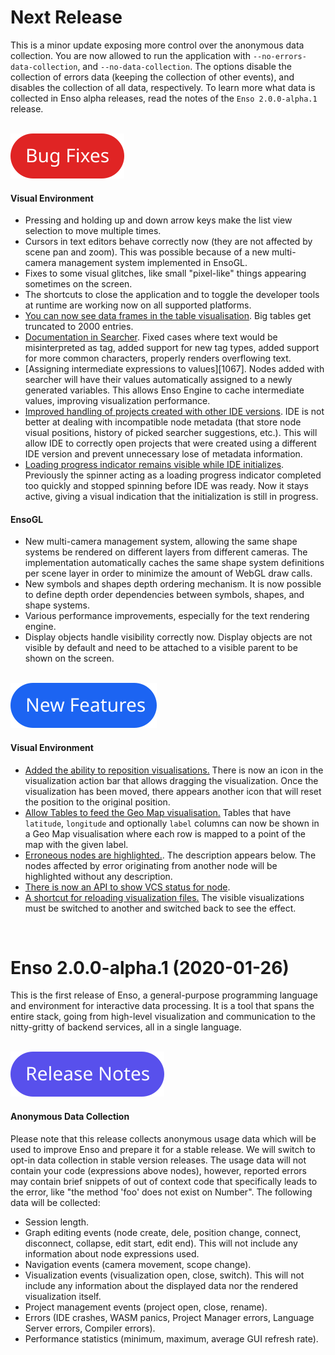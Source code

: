 # Next Release
This is a minor update exposing more control over the anonymous data collection. You are now allowed 
to run the application with `--no-errors-data-collection`, and `--no-data-collection`. The options 
disable the collection of errors data (keeping the collection of other events), and disables the 
collection of all data, respectively. To learn more what data is collected in Enso alpha releases, 
read the notes of the `Enso 2.0.0-alpha.1` release.

<br/>![Bug Fixes](/docs/assets/tags/bug_fixes.svg)

#### Visual Environment
- Pressing and holding up and down arrow keys make the list view selection to move multiple times.
- Cursors in text editors behave correctly now (they are not affected by scene pan and zoom). This
  was possible because of a new multi-camera management system implemented in EnsoGL.
- Fixes to some visual glitches, like small "pixel-like" things appearing sometimes on the screen.
- The shortcuts to close the application and to toggle the developer tools at runtime are working
  now on all supported platforms.
- [You can now see data frames in the table visualisation][1181]. Big tables get truncated to 2000 
  entries.
- [Documentation in Searcher][1098]. Fixed cases where text would be misinterpreted as tag, added
  support for new tag types, added support for more common characters, properly renders overflowing
  text.
- [Assigning intermediate expressions to values][1067]. Nodes added with searcher will have their 
  values automatically assigned to a newly generated variables. This allows Enso Engine to cache
  intermediate values, improving visualization performance.
- [Improved handling of projects created with other IDE versions][1214]. IDE is not better at 
  dealing with incompatible node metadata (that store node visual positions, history of picked 
  searcher suggestions, etc.). This will allow IDE to correctly open projects that were created 
  using a different IDE version and prevent unnecessary lose of metadata information.
- [Loading progress indicator remains visible while IDE initializes][1237]. Previously the spinner
  acting as a loading progress indicator completed too quickly and stopped spinning before IDE was
  ready. Now it stays active, giving a visual indication that the initialization is still in 
  progress.
  
#### EnsoGL
- New multi-camera management system, allowing the same shape systems be rendered on different 
  layers from different cameras. The implementation automatically caches the same shape system
  definitions per scene layer in order to minimize the amount of WebGL draw calls.
- New symbols and shapes depth ordering mechanism. It is now possible to define depth order 
  dependencies between symbols, shapes, and shape systems.
- Various performance improvements, especially for the text rendering engine.
- Display objects handle visibility correctly now. Display objects are not visible by default and 
  need to be attached to a visible parent to be shown on the screen.

<br/>![New Features](/docs/assets/tags/new_features.svg)

#### Visual Environment
- [Added the ability to reposition visualisations.][1096] There is now an icon in the visualization 
  action bar that allows dragging the visualization. Once the visualization has been moved, there 
  appears another icon that will reset the position to the original position.
- [Allow Tables to feed the Geo Map visualisation.][1187] Tables that have `latitude`, `longitude`
  and optionally `label` columns can now be shown in a Geo Map visualisation where each row is 
  mapped to a point of the map with the given label.
- [Erroneous nodes are highlighted.][1215]. The description appears below. The nodes 
  affected by error originating from another node will be highlighted without any description.
- [There is now an API to show VCS status for node][1160].
- [A shortcut for reloading visualization files.][1190] The visible visualizations must be switched 
  to another and switched back to see the effect.

[1096]: https://github.com/enso-org/ide/pull/1172
[1098]: https://github.com/enso-org/ide/pull/1098
[1181]: https://github.com/enso-org/ide/pull/1181
[1215]: https://github.com/enso-org/ide/pull/1215          
[1160]: https://github.com/enso-org/ide/pull/1160
[1190]: https://github.com/enso-org/ide/pull/1190
[1187]: https://github.com/enso-org/ide/pull/1187
[1214]: https://github.com/enso-org/ide/pull/1214
[1237]: https://github.com/enso-org/ide/pull/1237
<br/>


# Enso 2.0.0-alpha.1 (2020-01-26)
This is the first release of Enso, a general-purpose programming language and environment for 
interactive data processing. It is a tool that spans the entire stack, going from high-level 
visualization and communication to the nitty-gritty of backend services, all in a single language.

<br/>![Release Notes](/docs/assets/tags/release_notes.svg)

#### Anonymous Data Collection
Please note that this release collects anonymous usage data which will be used to improve Enso and 
prepare it for a stable release. We will switch to opt-in data collection in stable version 
releases. The usage data will not contain your code (expressions above nodes), however, reported 
errors may contain brief snippets of out of context code that specifically leads to the error, like 
"the method 'foo' does not exist on Number". The following data will be collected:
- Session length.
- Graph editing events (node create, dele, position change, connect, disconnect, collapse, edit 
  start, edit end). This will not include any information about node expressions used.
- Navigation events (camera movement, scope change).
- Visualization events (visualization open, close, switch). This will not include any information 
  about the displayed data nor the rendered visualization itself.
- Project management events (project open, close, rename).
- Errors (IDE crashes, WASM panics, Project Manager errors, Language Server errors, Compiler 
  errors).
- Performance statistics (minimum, maximum, average GUI refresh rate).
